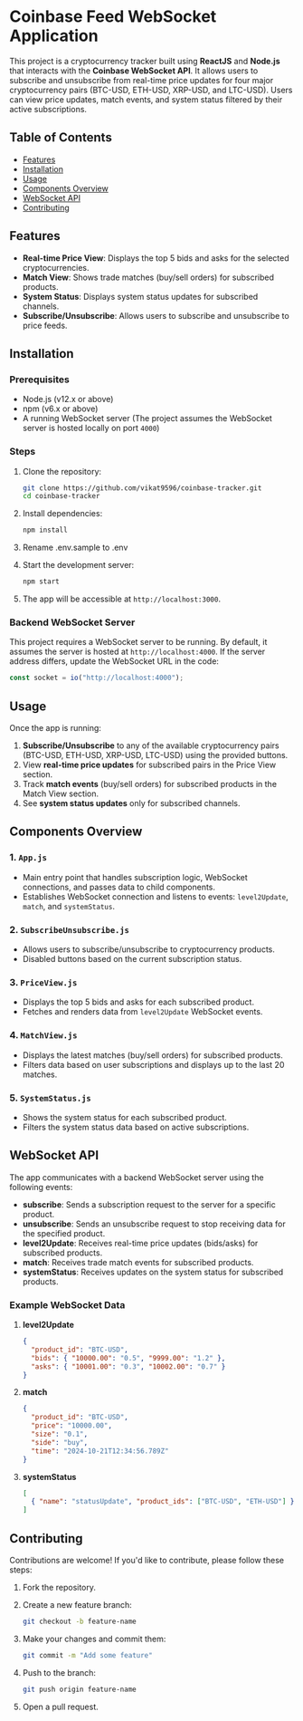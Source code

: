 # Coinbase Feed WebSocket Application


This project is a cryptocurrency tracker built using **ReactJS** and **Node.js** that interacts with the **Coinbase WebSocket API**. It allows users to subscribe and unsubscribe from real-time price updates for four major cryptocurrency pairs (BTC-USD, ETH-USD, XRP-USD, and LTC-USD). Users can view price updates, match events, and system status filtered by their active subscriptions.

## Table of Contents

- [Features](#features)
- [Installation](#installation)
- [Usage](#usage)
- [Components Overview](#components-overview)
- [WebSocket API](#websocket-api)
- [Contributing](#contributing)

## Features

- **Real-time Price View**: Displays the top 5 bids and asks for the selected cryptocurrencies.
- **Match View**: Shows trade matches (buy/sell orders) for subscribed products.
- **System Status**: Displays system status updates for subscribed channels.
- **Subscribe/Unsubscribe**: Allows users to subscribe and unsubscribe to price feeds.

## Installation

### Prerequisites

- Node.js (v12.x or above)
- npm (v6.x or above)
- A running WebSocket server (The project assumes the WebSocket server is hosted locally on port `4000`)

### Steps

1. Clone the repository:

    ```bash
    git clone https://github.com/vikat9596/coinbase-tracker.git
    cd coinbase-tracker
    ```

2. Install dependencies:

    ```bash
    npm install
    ```
3. Rename .env.sample to .env    

4. Start the development server:

    ```bash
    npm start
    ```

5. The app will be accessible at `http://localhost:3000`.

### Backend WebSocket Server

This project requires a WebSocket server to be running. By default, it assumes the server is hosted at `http://localhost:4000`. If the server address differs, update the WebSocket URL in the code:

```javascript
const socket = io("http://localhost:4000");
```

## Usage

Once the app is running:

1. **Subscribe/Unsubscribe** to any of the available cryptocurrency pairs (BTC-USD, ETH-USD, XRP-USD, LTC-USD) using the provided buttons.
2. View **real-time price updates** for subscribed pairs in the Price View section.
3. Track **match events** (buy/sell orders) for subscribed products in the Match View section.
4. See **system status updates** only for subscribed channels.

## Components Overview

### 1. `App.js`

- Main entry point that handles subscription logic, WebSocket connections, and passes data to child components.
- Establishes WebSocket connection and listens to events: `level2Update`, `match`, and `systemStatus`.

### 2. `SubscribeUnsubscribe.js`

- Allows users to subscribe/unsubscribe to cryptocurrency products.
- Disabled buttons based on the current subscription status.

### 3. `PriceView.js`

- Displays the top 5 bids and asks for each subscribed product.
- Fetches and renders data from `level2Update` WebSocket events.

### 4. `MatchView.js`

- Displays the latest matches (buy/sell orders) for subscribed products.
- Filters data based on user subscriptions and displays up to the last 20 matches.

### 5. `SystemStatus.js`

- Shows the system status for each subscribed product.
- Filters the system status data based on active subscriptions.

## WebSocket API

The app communicates with a backend WebSocket server using the following events:

- **subscribe**: Sends a subscription request to the server for a specific product.
- **unsubscribe**: Sends an unsubscribe request to stop receiving data for the specified product.
- **level2Update**: Receives real-time price updates (bids/asks) for subscribed products.
- **match**: Receives trade match events for subscribed products.
- **systemStatus**: Receives updates on the system status for subscribed products.

### Example WebSocket Data

1. **level2Update**

    ```json
    {
      "product_id": "BTC-USD",
      "bids": { "10000.00": "0.5", "9999.00": "1.2" },
      "asks": { "10001.00": "0.3", "10002.00": "0.7" }
    }
    ```

2. **match**

    ```json
    {
      "product_id": "BTC-USD",
      "price": "10000.00",
      "size": "0.1",
      "side": "buy",
      "time": "2024-10-21T12:34:56.789Z"
    }
    ```

3. **systemStatus**

    ```json
    [
      { "name": "statusUpdate", "product_ids": ["BTC-USD", "ETH-USD"] }
    ]
    ```

## Contributing

Contributions are welcome! If you'd like to contribute, please follow these steps:

1. Fork the repository.
2. Create a new feature branch:

    ```bash
    git checkout -b feature-name
    ```

3. Make your changes and commit them:

    ```bash
    git commit -m "Add some feature"
    ```

4. Push to the branch:

    ```bash
    git push origin feature-name
    ```

5. Open a pull request.
